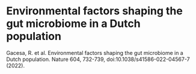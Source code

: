 # Environmental factors shaping the gut microbiome in a Dutch population
Gacesa, R. et al. Environmental factors shaping the gut microbiome in a Dutch population. Nature 604, 732-739, doi:10.1038/s41586-022-04567-7 (2022).
